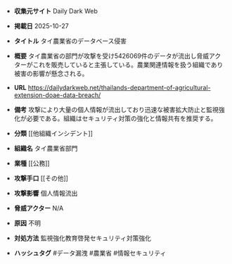 - **収集元サイト**
Daily Dark Web

- **掲載日**
2025-10-27

- **タイトル**
タイ農業省のデータベース侵害

- **概要**
タイ農業省の部門が攻撃を受け5426069件のデータが流出し脅威アクターがこれを販売していると主張している。農業関連情報を扱う組織であり被害の影響が懸念される。

- **URL**
https://dailydarkweb.net/thailands-department-of-agricultural-extension-doae-data-breach/

- **備考**
攻撃により大量の個人情報が流出しており迅速な被害拡大防止と監視強化が必要である。組織はセキュリティ対策の強化と情報共有を推奨する。

- **分類**
[[他組織インシデント]]

- **組織名**
タイ農業省部門

- **業種**
[[公務]]

- **攻撃手口**
[[その他]]

- **攻撃影響**
個人情報流出

- **脅威アクター**
N/A

- **原因**
不明

- **対処方法**
監視強化教育啓発セキュリティ対策強化

- **ハッシュタグ**
#データ漏洩 #農業省 #情報セキュリティ
